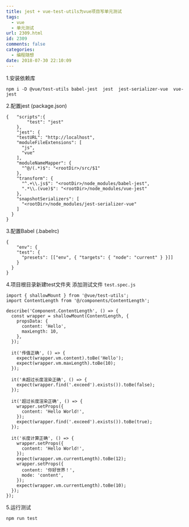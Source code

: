 ```yaml
---
title: jest + vue-test-utils为vue项目写单元测试
tags:
  - vue
  - 单元测试
url: 2309.html
id: 2309
comments: false
categories:
  - 编程随想
date: 2018-07-30 22:10:09
---
```


1.安装依赖库

    npm i -D @vue/test-utils babel-jest  jest  jest-serializer-vue  vue-jest
    

2.配置jest (package.json)

    {   "scripts":{
            "test": "jest"
        },
        "jest": {
        "testURL": "http://localhost",
        "moduleFileExtensions": [
          "js",
          "vue"
        ],
        "moduleNameMapper": {
          "^@/(.*)$": "<rootDir>/src/$1"
        },
        "transform": {
          "^.+\\.js$": "<rootDir>/node_modules/babel-jest",
          ".*\\.(vue)$": "<rootDir>/node_modules/vue-jest"
        },
        "snapshotSerializers": [
          "<rootDir>/node_modules/jest-serializer-vue"
        ]
      }
    }
    
    

3.配置Babel (.babelrc)

    {
        "env": {
        "test": {
          "presets": [["env", { "targets": { "node": "current" } }]]
        }
      }
    }
    

4.项目根目录新建test文件夹 添加测试文件 `test.spec.js`

    import { shallowMount } from '@vue/test-utils';
    import ContentLength from '@/components/ContentLength';
    
    describe('Component.ContentLength', () => {
      const wrapper = shallowMount(ContentLength, {
        propsData: {
          content: 'Hello',
          maxLength: 10,
        },
      });
    
      it('传值正确', () => {
        expect(wrapper.vm.content).toBe('Hello');
        expect(wrapper.vm.maxLength).toBe(10);
      });
    
      it('未超过长度渲染正确', () => {
        expect(wrapper.find('.exceed').exists()).toBe(false);
      });
    
      it('超过长度渲染正确', () => {
        wrapper.setProps({
          content: 'Hello World!',
        });
        expect(wrapper.find('.exceed').exists()).toBe(true);
      });
    
      it('长度计算正确', () => {
        wrapper.setProps({
          content: 'Hello World!',
        });
        expect(wrapper.vm.currentLength).toBe(12);
        wrapper.setProps({
          content: '你好世界！',
          mode: 'content',
        });
        expect(wrapper.vm.currentLength).toBe(10);
      });
    });
    

5.运行测试

    npm run test